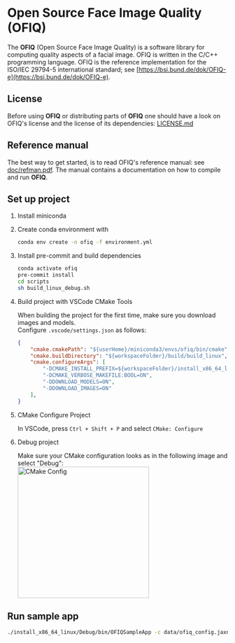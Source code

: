 # Open Source Face Image Quality (OFIQ)

The __OFIQ__ (Open Source Face Image Quality) is a software library for computing quality
aspects of a facial image. OFIQ is written in the C/C++ programming language.
OFIQ is the reference implementation for the ISO/IEC 29794-5 international
standard; see [https://bsi.bund.de/dok/OFIQ-e](https://bsi.bund.de/dok/OFIQ-e).

## License

Before using __OFIQ__ or distributing parts of __OFIQ__ one should have a look
on OFIQ's license and the license of its dependencies: [LICENSE.md](LICENSE.md)

## Reference manual

The best way to get started, is to read OFIQ's reference manual:
see [doc/refman.pdf](doc/refman.pdf). The manual contains a documentation on
how to compile and run __OFIQ__.

## Set up project

1. Install miniconda
2. Create conda environment with

    ```bash
    conda env create -n ofiq -f environment.yml
    ```

3. Install pre-commit and build dependencies

    ```bash
    conda activate ofiq
    pre-commit install
    cd scripts
    sh build_linux_debug.sh
    ```

4. Build project with VSCode CMake Tools

    When building the project for the first time, make sure you download images and models. \
    Configure `.vscode/settings.json` as follows:

    ```json
    {
        "cmake.cmakePath": "${userHome}/miniconda3/envs/ofiq/bin/cmake",
        "cmake.buildDirectory": "${workspaceFolder}/build/build_linux",
        "cmake.configureArgs": [
            "-DCMAKE_INSTALL_PREFIX=${workspaceFolder}/install_x86_64_linux",
            "-DCMAKE_VERBOSE_MAKEFILE:BOOL=ON",
            "-DDOWNLOAD_MODELS=ON",
            "-DDOWNLOAD_IMAGES=ON"
        ],
    }
    ```

5. CMake Configure Project

    In VSCode, press `Ctrl + Shift + P` and select `CMake: Configure`

6. Debug project

    Make sure your CMake configuration looks as in the following image and select "Debug": \
    <img src="assets/cmake_config.png" alt="CMake Config" width="300">

## Run sample app

```bash
./install_x86_64_linux/Debug/bin/OFIQSampleApp -c data/ofiq_config.jaxn -i data/tests/images -o results/out.csv
```
